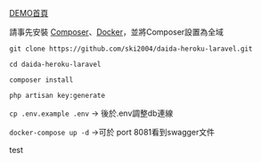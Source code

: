 [DEMO首頁](https://daidai-laravel.herokuapp.com/)

請事先安裝 [Composer](https://getcomposer.org/)、[Docker](https://www.docker.com/)，並將Composer設置為全域

`git clone https://github.com/ski2004/daida-heroku-laravel.git`

`cd daida-heroku-laravel`

`composer install`

`php artisan key:generate`

`cp .env.example .env` -> 後於.env調整db連線

`docker-compose up -d` ->可於 port 8081看到swagger文件

test

